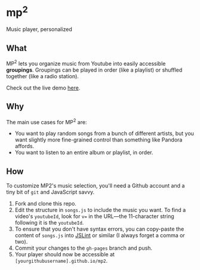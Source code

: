 # mp<sup>2</sup>

Music player, personalized

## What

MP<sup>2</sup> lets you organize music from Youtube into easily accessible **groupings**. Groupings can be played in order (like a playlist) or shuffled together (like a radio station).

Check out the live demo [here](https://benchristel.github.io/mp2).

## Why

The main use cases for MP<sup>2</sup> are:

- You want to play random songs from a bunch of different artists, but you want slightly more fine-grained control than something like Pandora affords.
- You want to listen to an entire album or playlist, in order.

## How

To customize MP2's music selection, you'll need a Github account and a tiny bit of `git` and JavaScript savvy.

1. Fork and clone this repo.
2. Edit the structure in `songs.js` to include the music you want. To find a video's `youtubeId`, look for `v=` in the URL—the 11-character string following it is the `youtubeId`.
3. To ensure that you don't have syntax errors, you can copy-paste the content of `songs.js` into [JSLint](http://www.jslint.com/) or similar (I always forget a comma or two).
4. Commit your changes to the `gh-pages` branch and push.
5. Your player should now be accessible at `[yourgithubusername].github.io/mp2`.